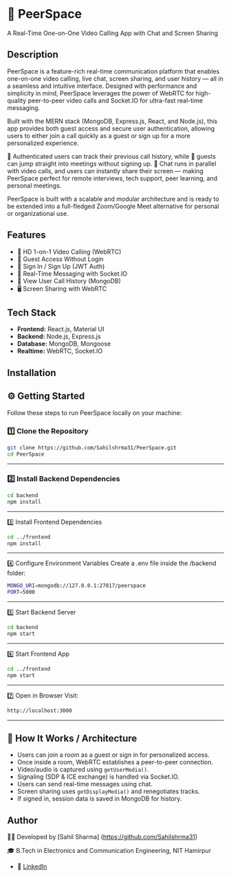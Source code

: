 # 🎥 PeerSpace
A Real-Time One-on-One Video Calling App with Chat and Screen Sharing

##  Description


PeerSpace is a feature-rich real-time communication platform that enables one-on-one video calling, live chat, screen sharing, and user history — all in a seamless and intuitive interface. Designed with performance and simplicity in mind, PeerSpace leverages the power of WebRTC for high-quality peer-to-peer video calls and Socket.IO for ultra-fast real-time messaging.

Built with the MERN stack (MongoDB, Express.js, React, and Node.js), this app provides both guest access and secure user authentication, allowing users to either join a call quickly as a guest or sign up for a more personalized experience.

🔐 Authenticated users can track their previous call history, while 🔁 guests can jump straight into meetings without signing up. 💬 Chat runs in parallel with video calls, and users can instantly share their screen — making PeerSpace perfect for remote interviews, tech support, peer learning, and personal meetings.

PeerSpace is built with a scalable and modular architecture and is ready to be extended into a full-fledged Zoom/Google Meet alternative for personal or organizational use.

## Features

- 🎥 HD 1-on-1 Video Calling (WebRTC)
- 🚪 Guest Access Without Login
- 🔐 Sign In / Sign Up (JWT Auth)
- 💬 Real-Time Messaging with Socket.IO
- 📜 View User Call History (MongoDB)
- 🖥 Screen Sharing with WebRTC


## Tech Stack
- **Frontend:** React.js, Material UI
- **Backend:** Node.js, Express.js
- **Database:** MongoDB, Mongoose
- **Realtime:** WebRTC, Socket.IO

## Installation
## ⚙️ Getting Started

Follow these steps to run PeerSpace locally on your machine:

### 1️⃣ Clone the Repository

```bash
git clone https://github.com/Sahilshrma31/PeerSpace.git
cd PeerSpace
```        
---

### 2️⃣ Install Backend Dependencies

```bash
cd backend
npm install
```        
---
3️⃣ Install Frontend Dependencies
```bash
cd ../frontend
npm install
```        
---
4️⃣ Configure Environment Variables
Create a .env file inside the /backend folder:
```bash
MONGO_URI=mongodb://127.0.0.1:27017/peerspace
PORT=5000
```        
---
5️⃣ Start Backend Server
```bash
cd backend
npm start
```        
---
6️⃣ Start Frontend App
```bash
cd ../frontend
npm start
```        
---
7️⃣ Open in Browser
Visit:
```bash
http://localhost:3000

```        
---






## 🔷 How It Works / Architecture
- Users can join a room as a guest or sign in for personalized access.
- Once inside a room, WebRTC establishes a peer-to-peer connection.
- Video/audio is captured using `getUserMedia()`.
- Signaling (SDP & ICE exchange) is handled via Socket.IO.
- Users can send real-time messages using chat.
- Screen sharing uses `getDisplayMedia()` and renegotiates tracks.
- If signed in, session data is saved in MongoDB for history.

## Author
👨‍💻 Developed by [Sahil Sharma]
(https://github.com/Sahilshrma31)

🎓 B.Tech in Electronics and Communication Engineering, NIT Hamirpur

- 🔗 [LinkedIn](https://linkedin.com/in/sahilshrma31)
